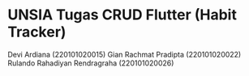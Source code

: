 # UNSIA Tugas CRUD Flutter (Habit Tracker)

Devi Ardiana (220101020015)
Gian Rachmat Pradipta (220101020022)
Rulando Rahadiyan Rendragraha (220101020026)
